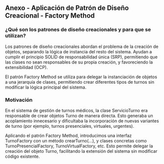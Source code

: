 ## Anexo - Aplicación de Patrón de Diseño Creacional - Factory Method

### ¿Qué son los patrones de diseño creacionales y para que se utilizan?

Los patrones de diseño creacionales abordan el problema de la creación de objetos, separando la lógica de instancia del resto del sistema. Ayudan a cumplir el principio SOLID de responsabilidad única (SRP), permitiendo que las clases no sean responsables de su propia creación, y favoreciendo la extensibilidad (OCP).

El patrón Factory Method se utiliza para delegar la instanciación de objetos a una jerarquía de clases, permitiendo crear diferentes tipos de turnos sin modificar la lógica principal del sistema.

### Motivación

En el sistema de gestión de turnos médicos, la clase ServicioTurno era responsable de crear objetos Turno de manera directa. Esto generaba un acoplamiento innecesario y dificultaba la incorporación de nuevas variantes de turno (por ejemplo, turnos presenciales, virtuales, urgentes).

Aplicando el patrón Factory Method, introducimos una interfaz TurnoFactory con un método crearTurno(...), y clases concretas como TurnoPresencialFactory, TurnoVirtualFactory, etc. Esto permite delegar la creación del objeto Turno, facilitando la extensión del sistema sin modificar código existente.

